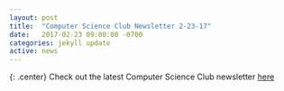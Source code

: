 ```yaml
---
layout: post
title:  "Computer Science Club Newsletter 2-23-17"
date:   2017-02-23 09:00:00 -0700
categories: jekyll update
active: news
---
```


{: .center}
Check out the latest Computer Science Club newsletter [here](http://csclub.sbcc.edu/newsletters/2-23-17newsletter.html)
